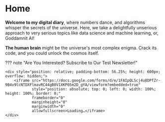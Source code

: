 # Home

**Welcome to my digital diary**, where numbers dance, and algorithms whisper the secrets of the universe. Here, we take a delightfully unserious approach to very serious topics like data science and machine learning, or, Goddamnit AI!

**The human brain** might be the universe's most complex enigma. Crack its code, and you could unlock the cosmos itself.

??? note "Are You Interested? Subscribe to Our Test Newsletter!"

    <div style="position: relative; padding-bottom: 56.25%; height: 600px; overflow: hidden;">
        <iframe src="https://docs.google.com/forms/d/e/1FAIpQLScj4u8DPfZr-9B4v9lcNTDXFlmavRC44gB0V1XKP05m2D_gYA/viewform?embedded=true" 
                style="position: absolute; top: 0; left: 0; width: 100%; height: 100%; border: 0;" 
                frameborder="0"
                marginheight="0"
                marginwidth="0"
                allowfullscreen>Loading…</iframe>
    </div>
